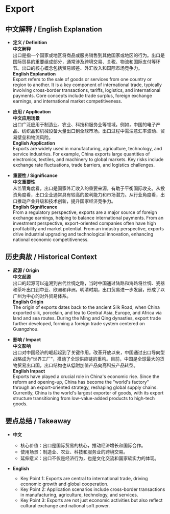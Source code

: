 # Export

## 中文解释 / English Explanation

* **定义 / Definition**  
  **中文解释**  
  出口是指一个国家或地区将商品或服务销售到其他国家或地区的行为。出口是国际贸易的重要组成部分，通常涉及跨境交易、关税、物流和国际支付等环节。出口的核心概念包括贸易顺差、外汇收入和国际市场竞争力。  
  **English Explanation**  
  Export refers to the sale of goods or services from one country or region to another. It is a key component of international trade, typically involving cross-border transactions, tariffs, logistics, and international payments. Core concepts include trade surplus, foreign exchange earnings, and international market competitiveness.

* **应用 / Application**  
  **中文应用场景**  
  出口广泛应用于制造业、农业、科技和服务业等领域。例如，中国的电子产品、纺织品和机械设备大量出口到全球市场。出口过程中需注意汇率波动、贸易壁垒和物流风险。  
  **English Application**  
  Exports are widely used in manufacturing, agriculture, technology, and service industries. For example, China exports large quantities of electronics, textiles, and machinery to global markets. Key risks include exchange rate fluctuations, trade barriers, and logistics challenges.

* **重要性 / Significance**  
  **中文重要性**  
  从监管角度看，出口是国家外汇收入的重要来源，有助于平衡国际收支。从投资角度看，出口企业通常具有较高的盈利能力和市场潜力。从行业角度看，出口推动产业升级和技术创新，提升国家经济竞争力。  
  **English Significance**  
  From a regulatory perspective, exports are a major source of foreign exchange earnings, helping to balance international payments. From an investment perspective, export-oriented companies often have high profitability and market potential. From an industry perspective, exports drive industrial upgrading and technological innovation, enhancing national economic competitiveness.

## 历史典故 / Historical Context

* **起源 / Origin**  
  **中文起源**  
  出口的起源可以追溯到古代丝绸之路，当时中国通过陆路和海路将丝绸、瓷器和茶叶出口到中亚、欧洲和非洲。明清时期，出口贸易进一步发展，形成了以广州为中心的对外贸易体系。  
  **English Origin**  
  The origin of exports dates back to the ancient Silk Road, when China exported silk, porcelain, and tea to Central Asia, Europe, and Africa via land and sea routes. During the Ming and Qing dynasties, export trade further developed, forming a foreign trade system centered on Guangzhou.

* **影响 / Impact**  
  **中文影响**  
  出口对中国经济的崛起起到了关键作用。改革开放以来，中国通过出口导向型战略成为“世界工厂”，推动了全球供应链的重构。目前，中国是全球最大的货物贸易出口国，出口结构也从低附加值产品向高科技产品转型。  
  **English Impact**  
  Exports have played a crucial role in China's economic rise. Since the reform and opening-up, China has become the "world's factory" through an export-oriented strategy, reshaping global supply chains. Currently, China is the world's largest exporter of goods, with its export structure transitioning from low-value-added products to high-tech goods.

## 要点总结 / Takeaway

* **中文**  
  - 核心价值：出口是国际贸易的核心，推动经济增长和国际合作。  
  - 使用场景：制造业、农业、科技和服务业的跨境交易。  
  - 延伸意义：出口不仅是经济行为，也是文化交流和国家软实力的体现。  

* **English**  
  - Key Point 1: Exports are central to international trade, driving economic growth and global cooperation.  
  - Key Point 2: Application scenarios include cross-border transactions in manufacturing, agriculture, technology, and services.  
  - Key Point 3: Exports are not just economic activities but also reflect cultural exchange and national soft power.
